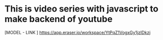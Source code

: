 # This is video series with javascript to make backend of youtube 

 [MODEL - LINK ] https://app.eraser.io/workspace/YtPqZ1VogxGy1jzIDkzj